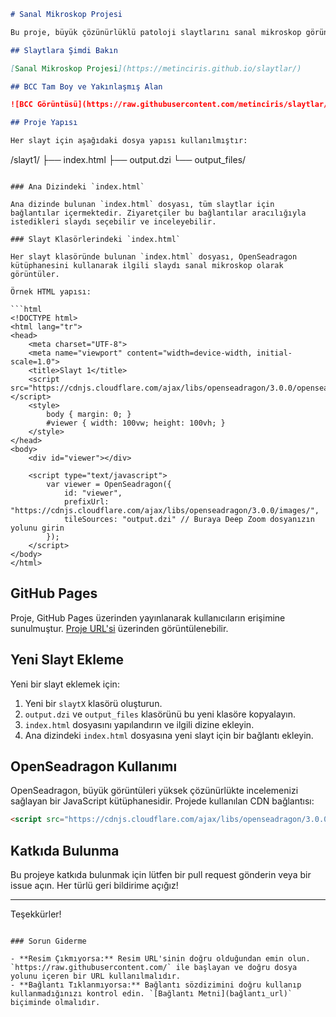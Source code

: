 ```markdown
# Sanal Mikroskop Projesi

Bu proje, büyük çözünürlüklü patoloji slaytlarını sanal mikroskop görünümünde görüntülemek için OpenSeadragon kütüphanesini kullanmaktadır. Slaytlar, Deep Zoom formatına dönüştürülerek her biri için ayrı bir bağlantı ile sunulmaktadır.

## Slaytlara Şimdi Bakın

[Sanal Mikroskop Projesi](https://metinciris.github.io/slaytlar/)

## BCC Tam Boy ve Yakınlaşmış Alan

![BCC Görüntüsü](https://raw.githubusercontent.com/metinciris/slaytlar/main/bcc.jpg)

## Proje Yapısı

Her slayt için aşağıdaki dosya yapısı kullanılmıştır:

```
/slayt1/
    ├── index.html
    ├── output.dzi
    └── output_files/
```

### Ana Dizindeki `index.html`

Ana dizinde bulunan `index.html` dosyası, tüm slaytlar için bağlantılar içermektedir. Ziyaretçiler bu bağlantılar aracılığıyla istedikleri slaydı seçebilir ve inceleyebilir.

### Slayt Klasörlerindeki `index.html`

Her slayt klasöründe bulunan `index.html` dosyası, OpenSeadragon kütüphanesini kullanarak ilgili slaydı sanal mikroskop olarak görüntüler.

Örnek HTML yapısı:

```html
<!DOCTYPE html>
<html lang="tr">
<head>
    <meta charset="UTF-8">
    <meta name="viewport" content="width=device-width, initial-scale=1.0">
    <title>Slayt 1</title>
    <script src="https://cdnjs.cloudflare.com/ajax/libs/openseadragon/3.0.0/openseadragon.min.js"></script>
    <style>
        body { margin: 0; }
        #viewer { width: 100vw; height: 100vh; }
    </style>
</head>
<body>
    <div id="viewer"></div>

    <script type="text/javascript">
        var viewer = OpenSeadragon({
            id: "viewer",
            prefixUrl: "https://cdnjs.cloudflare.com/ajax/libs/openseadragon/3.0.0/images/",
            tileSources: "output.dzi" // Buraya Deep Zoom dosyanızın yolunu girin
        });
    </script>
</body>
</html>
```

## GitHub Pages

Proje, GitHub Pages üzerinden yayınlanarak kullanıcıların erişimine sunulmuştur. [Proje URL'si](https://metinciris.github.io/slaytlar/) üzerinden görüntülenebilir.

## Yeni Slayt Ekleme

Yeni bir slayt eklemek için:

1. Yeni bir `slaytX` klasörü oluşturun.
2. `output.dzi` ve `output_files` klasörünü bu yeni klasöre kopyalayın.
3. `index.html` dosyasını yapılandırın ve ilgili dizine ekleyin.
4. Ana dizindeki `index.html` dosyasına yeni slayt için bir bağlantı ekleyin.

## OpenSeadragon Kullanımı

OpenSeadragon, büyük görüntüleri yüksek çözünürlükte incelemenizi sağlayan bir JavaScript kütüphanesidir. Projede kullanılan CDN bağlantısı:

```html
<script src="https://cdnjs.cloudflare.com/ajax/libs/openseadragon/3.0.0/openseadragon.min.js"></script>
```

## Katkıda Bulunma

Bu projeye katkıda bulunmak için lütfen bir pull request gönderin veya bir issue açın. Her türlü geri bildirime açığız!

---

Teşekkürler!
```

### Sorun Giderme

- **Resim Çıkmıyorsa:** Resim URL'sinin doğru olduğundan emin olun. `https://raw.githubusercontent.com/` ile başlayan ve doğru dosya yolunu içeren bir URL kullanılmalıdır.
- **Bağlantı Tıklanmıyorsa:** Bağlantı sözdizimini doğru kullanıp kullanmadığınızı kontrol edin. `[Bağlantı Metni](bağlantı_url)` biçiminde olmalıdır.


